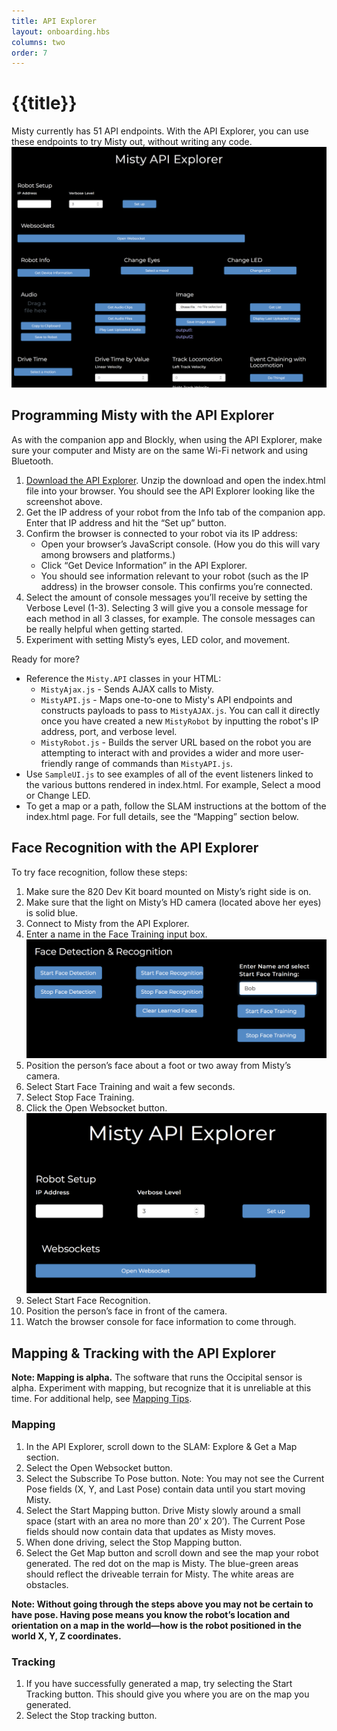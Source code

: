 ```yaml
---
title: API Explorer
layout: onboarding.hbs
columns: two
order: 7
---
```


# {{title}}

Misty currently has 51 API endpoints. With the API Explorer, you can use these endpoints to try Misty out, without writing any code.
![API Explorer](../../../assets/images/api_client.png)

## Programming Misty with the API Explorer 

As with the companion app and Blockly, when using the API Explorer, make sure your computer and Misty are on the same Wi-Fi network and using Bluetooth.

1. [Download the API Explorer](https://s3.amazonaws.com/docs.mistyrobotics.io/assets/files/Misty.API.zip). Unzip the download and open the index.html file into your browser. You should see the API Explorer looking like the screenshot above.
2. Get the IP address of your robot from the Info tab of the companion app. Enter that IP address and hit the “Set up” button.
3. Confirm the browser is connected to your robot via its IP address:
    * Open your browser’s JavaScript console. (How you do this will vary among browsers and platforms.)
    * Click “Get Device Information” in the API Explorer.
    * You should see information relevant to your robot (such as the IP address) in the browser console. This confirms you’re connected.
4. Select the amount of console messages you’ll receive by setting the Verbose Level (1-3). Selecting 3 will give you a console message for each method in all 3 classes, for example. The console messages can be really helpful when getting started.
5. Experiment with setting Misty’s eyes, LED color, and movement.

Ready for more?

* Reference the `Misty.API` classes in your HTML:
    * `MistyAjax.js` - Sends AJAX calls to Misty.
    * `MistyAPI.js` - Maps one-to-one to Misty's API endpoints and constructs payloads to pass to `MistyAJAX.js`. You can call it directly once you have created a new `MistyRobot` by inputting the robot's IP address, port, and verbose level. 
    * `MistyRobot.js` - Builds the server URL based on the robot you are attempting to interact with and provides a wider and more user-friendly range of commands than `MistyAPI.js`.
* Use `SampleUI.js` to see examples of all of the event listeners linked to the various buttons rendered in index.html. For example, Select a mood or Change LED. 
* To get a map or a path, follow the SLAM instructions at the bottom of the index.html page. For full details, see the “Mapping” section below.

## Face Recognition with the API Explorer

To try face recognition, follow these steps:
1. Make sure the 820 Dev Kit board mounted on Misty’s right side is on.
2. Make sure that the light on Misty’s HD camera (located above her eyes) is solid blue.
3. Connect to Misty from the API Explorer.
4. Enter a name in the Face Training input box. ![Face Training interface](../../../assets/images/face_training.png)
5. Position the person’s face about a foot or two away from Misty’s camera.
6. Select Start Face Training and wait a few seconds.
7. Select Stop Face Training.
8. Click the Open Websocket button. ![Open Websocket button](../../../assets/images/open_websocket.png)
9. Select Start Face Recognition.
10. Position the person’s face in front of the camera.
11. Watch the browser console for face information to come through. 

## Mapping & Tracking with the API Explorer

**Note: Mapping is alpha.** The software that runs the Occipital sensor is alpha. Experiment with mapping, but recognize that it is unreliable at this time. For additional help, see [Mapping Tips](../../tips-and-help/mapping-tips).

### Mapping
1. In the API Explorer, scroll down to the SLAM: Explore & Get a Map section.
2. Select the Open Websocket button.
3. Select the Subscribe To Pose button. Note: You may not see the Current Pose fields (X, Y, and Last Pose) contain data until you start moving Misty.
4. Select the Start Mapping button. Drive Misty slowly around a small space (start with an area no more than 20’ x 20’). The Current Pose fields should now contain data that updates as Misty moves.
5. When done driving, select the Stop Mapping button.
6. Select the Get Map button and scroll down and see the map your robot generated. The red dot on the map is Misty. The blue-green areas should reflect the driveable terrain for Misty. The white areas are obstacles.

**Note: Without going through the steps above you may not be certain to have pose. Having pose means you know the robot’s location and orientation on a map in the world—how is the robot positioned in the world X, Y, Z coordinates.**

### Tracking
1. If you have successfully generated a map, try selecting the Start Tracking button. This should give you where you are on the map you generated.
2. Select the Stop tracking button.

